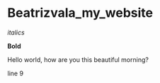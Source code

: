 # Beatrizvala_my_website

*italics*

**Bold**

Hello world, how are you this beautiful morning?

line 9


